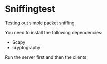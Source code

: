 # Sniffingtest

Testing out simple packet sniffing

You need to install the following dependencies:

- Scapy
- cryptography

Run the server first and then the clients
